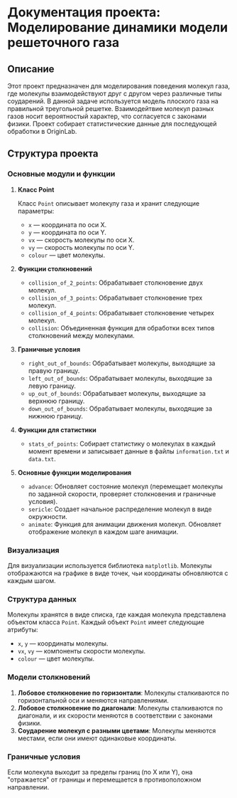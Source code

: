 # Документация проекта: Моделирование динамики модели решеточного газа

## Описание

Этот проект предназначен для моделирования поведения молекул газа, где молекулы взаимодействуют друг с другом через различные типы соударений. В данной задаче используется модель плоского газа на правильной треугольной решетке. Взаимодейтвие молекул разных газов носит вероятностый характер, что согласуется с законами физики. Проект собирает статистические данные для последующей обработки в OriginLab.
## Структура проекта

### Основные модули и функции

1. **Класс Point**

   Класс `Point` описывает молекулу газа и хранит следующие параметры:
   - `x` — координата по оси X.
   - `y` — координата по оси Y.
   - `vx` — скорость молекулы по оси X.
   - `vy` — скорость молекулы по оси Y.
   - `colour` — цвет молекулы.

2. **Функции столкновений**

   - `collision_of_2_points`: Обрабатывает столкновение двух молекул.
   - `collision_of_3_points`: Обрабатывает столкновение трех молекул.
   - `collision_of_4_points`: Обрабатывает столкновение четырех молекул.
   - `collision`: Объединенная функция для обработки всех типов столкновений между молекулами.

3. **Граничные условия**

   - `right_out_of_bounds`: Обрабатывает молекулы, выходящие за правую границу.
   - `left_out_of_bounds`: Обрабатывает молекулы, выходящие за левую границу.
   - `up_out_of_bounds`: Обрабатывает молекулы, выходящие за верхнюю границу.
   - `down_out_of_bounds`: Обрабатывает молекулы, выходящие за нижнюю границу.

4. **Функции для статистики**

   - `stats_of_points`: Собирает статистику о молекулах в каждый момент времени и записывает данные в файлы `information.txt` и `data.txt`.

5. **Основные функции моделирования**

   - `advance`: Обновляет состояние молекул (перемещает молекулы по заданной скорости, проверяет столкновения и граничные условия).
   - `sericle`: Создает начальное распределение молекул в виде окружности.
   - `animate`: Функция для анимации движения молекул. Обновляет отображение молекул в каждом шаге анимации.

### Визуализация

Для визуализации используется библиотека `matplotlib`. Молекулы отображаются на графике в виде точек, чьи координаты обновляются с каждым шагом.

### Структура данных

Молекулы хранятся в виде списка, где каждая молекула представлена объектом класса `Point`. Каждый объект `Point` имеет следующие атрибуты:
- `x`, `y` — координаты молекулы.
- `vx`, `vy` — компоненты скорости молекулы.
- `colour` — цвет молекулы.

### Модели столкновений

1. **Лобовое столкновение по горизонтали**: Молекулы сталкиваются по горизонтальной оси и меняются направлениями.
2. **Лобовое столкновение по диагонали**: Молекулы сталкиваются по диагонали, и их скорости меняются в соответствии с законами физики.
3. **Соударение молекул с разными цветами**: Молекулы меняются местами, если они имеют одинаковые координаты.

### Граничные условия

Если молекула выходит за пределы границ (по X или Y), она "отражается" от границы и перемещается в противоположном направлении.



